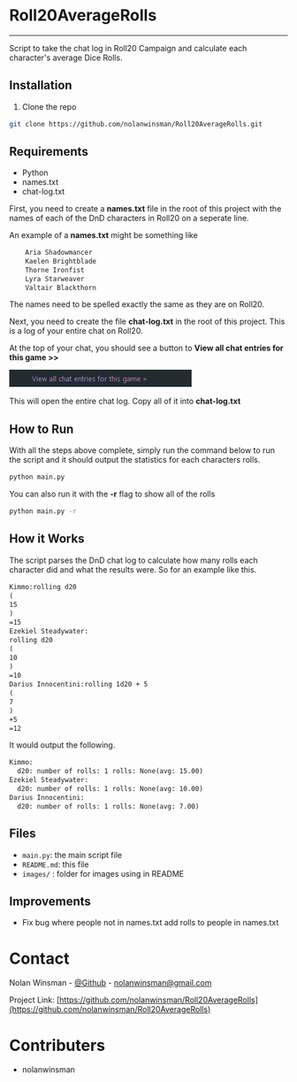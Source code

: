 # Roll20AverageRolls
---

Script to take the chat log in Roll20 Campaign and calculate each character's average Dice Rolls.

## Installation

1. Clone the repo

```sh
git clone https://github.com/nolanwinsman/Roll20AverageRolls.git
```

## Requirements

- Python
- names.txt
- chat-log.txt

First, you need to create a **names.txt** file in the root of this project with the names of each of the DnD characters in Roll20 on a seperate line.

An example of a **names.txt** might be something like

```
    Aria Shadowmancer
    Kaelen Brightblade
    Thorne Ironfist
    Lyra Starweaver
    Valtair Blackthorn
```

The names need to be spelled exactly the same as they are on Roll20. 

Next, you need to create the file **chat-log.txt** in the root of this project. This is a log of your entire chat on Roll20. 

At the top of your chat, you should see a button to **View all chat entries for this game >>**

![](images/view_all_chat_entries.png)

This will open the entire chat log. Copy all of it into **chat-log.txt**

## How to Run 

With all the steps above complete, simply run the command below to run the script and it should output the statistics for each characters rolls.

```sh
python main.py
```

You can also run it with the **-r** flag to show all of the rolls

```sh
python main.py -r
```

## How it Works

The script parses the DnD chat log to calculate how many rolls each character did and what the results were. So for an example like this.

```
Kimmo:rolling d20
(
15
)
=15
Ezekiel Steadywater:
rolling d20
(
10
)
=10
Darius Innocentini:rolling 1d20 + 5
(
7
)
+5
=12
```

It would output the following.

```
Kimmo:
  d20: number of rolls: 1 rolls: None(avg: 15.00)
Ezekiel Steadywater:
  d20: number of rolls: 1 rolls: None(avg: 10.00)
Darius Innocentini:
  d20: number of rolls: 1 rolls: None(avg: 7.00)
```

## Files

- `main.py`: the main script file
- `README.md`: this file
- `images/` : folder for images using in README

## Improvements

- Fix bug where people not in names.txt add rolls to people in names.txt

# Contact

Nolan Winsman - [@Github](https://github.com/nolanwinsman) - nolanwinsman@gmail.com

Project Link: [https://github.com/nolanwinsman/Roll20AverageRolls](https://github.com/nolanwinsman/Roll20AverageRolls)

# Contributers

- nolanwinsman